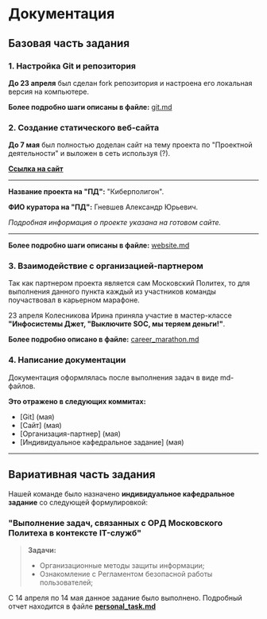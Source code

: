 # Документация

## Базовая часть задания

### 1. Настройка Git и репозитория
**До 23 апреля** был сделан fork репозитория и настроена его локальная версия на компьютере. 

**Более подробно шаги описаны в файле:** [git.md](git.md)

### 2. Создание статического веб-сайта
**До 7 мая** был полностью доделан сайт на тему проекта по 
"Проектной деятельности" и выложен в сеть используя (?).

**[Ссылка на сайт](https://kolesnikovairina412.github.io/praktica/#home)**

___
**Название проекта на "ПД":** "Киберполигон".

**ФИО куратора на "ПД":** Гневшев Александр Юрьевич.

_Подробная информация о проекте указана на готовом сайте._
___

**Более подробно шаги описаны в файле:** [website.md](website.md)

### 3. Взаимодействие с организацией-партнером

Так как партнером проекта является сам Московский Политех, то для выполнения данного пункта каждый из участников команды поучаствовал в карьерном марафоне.

23 апреля Колесникова Ирина приняла участие в мастер-классе **"Инфосистемы Джет, "Выключите SOC, мы теряем деньги!"**.



**Более подробно описано в файле:** [career_marathon.md](career_marathon.md)

### 4. Написание документации

Документация оформлялась после выполнения задач в виде md-файлов.

**Это отражено в следующих коммитах:**
- [Git] (мая)
- [Сайт] (мая)
- [Организация-партнер] (мая)
- [Индивидуальное кафедральное задание] (мая)

___

## Вариативная часть задания

Нашей команде было назначено **индивидуальное кафедральное задание** со следующей формулировкой:

### "Выполнение задач, связанных с ОРД Московского Политеха в контексте IT-служб"
> **Задачи:**
> - Организационные методы защиты информации;
> - Ознакомление с Регламентом безопасной работы пользователей;

С 14 апреля по 14 мая данное задание было выполнено. Подробный отчет находится в файле 
**[personal_task.md](personal_task.md)**
